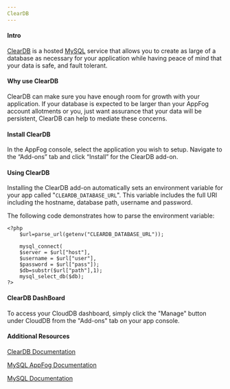```yaml
---
ClearDB
---
```


#### Intro
[ClearDB](https://www.cleardb.com) is a hosted [MySQL](http://www.mysql.com/) service that allows you to create as large of a database as necessary for your application while having peace of mind that your data is safe, and fault tolerant.

#### Why use ClearDB
ClearDB can make sure you have enough room for growth with your application. If your database is expected to be larger than your AppFog account allotments or you, just want assurance that your data will be persistent, ClearDB can help to mediate these concerns.

#### Install ClearDB

In the AppFog console, select the application you wish to setup.
Navigate to the “Add-ons” tab and click “Install” for the ClearDB add-on.

#### Using ClearDB

Installing the ClearDB add-on automatically sets an environment variable for your app called "`CLEARDB_DATABASE_URL`". This variable includes the full URI including the hostname, database path, username and password. 

The following code demonstrates how to parse the environment variable:

	<?php
		$url=parse_url(getenv("CLEARDB_DATABASE_URL"));

		mysql_connect(
		$server = $url["host"],
		$username = $url["user"],
		$password = $url["pass"]);
		$db=substr($url["path"],1);
		mysql_select_db($db);
	?>

#### ClearDB DashBoard
To access your CloudDB dashboard, simply click the "Manage" button under CloudDB from the "Add-ons" tab on your app console.

#### Additional Resources
[ClearDB Documentation](http://www.cleardb.com/developers)

[MySQL AppFog Documentation](https://docs.appfog.com/services/mysql)

[MySQL Documentation](http://dev.mysql.com/doc/)
